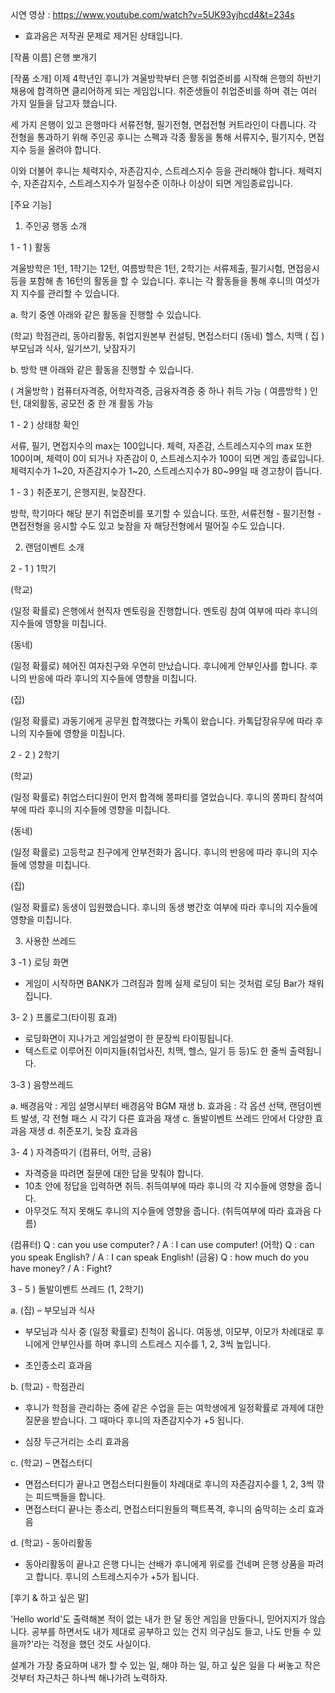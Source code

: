 시연 영상 : https://www.youtube.com/watch?v=5UK93yjhcd4&t=234s
* 효과음은 저작권 문제로 제거된 상태입니다.

[작품 이름]
은행 뽀개기

[작품 소개]
이제 4학년인 후니가 겨울방학부터 은행 취업준비를 시작해 은행의 하반기 채용에 합격하면 클리어하게 되는 게임입니다. 취준생들이 취업준비를 하며 겪는 여러 가지 일들을 담고자 했습니다.

세 가지 은행이 있고 은행마다 서류전형, 필기전형, 면접전형 커트라인이 다릅니다. 각 전형을 통과하기 위해 주인공 후니는 스펙과 각종 활동을 통해 서류지수, 필기지수, 면접지수 등을 올려야 합니다.

이와 더불어 후니는 체력지수, 자존감지수, 스트레스지수 등을 관리해야 합니다.
체력지수, 자존감지수, 스트레스지수가 일정수준 이하나 이상이 되면 게임종료입니다. 


[주요 기능]

1. 주인공 행동 소개

1 - 1 ) 활동

겨울방학은 1턴, 1학기는 12턴, 여름방학은 1턴, 2학기는 서류제출, 필기시험, 면접응시 등을 포함해 총 16턴의 활동을 할 수 있습니다. 후니는 각 활동들을 통해 후니의 여섯가지 지수를 관리할 수 있습니다.

 

a. 학기 중엔 아래와 같은 활동을 진행할 수 있습니다.

(학교) 학점관리, 동아리활동, 취업지원본부 컨설팅, 면접스터디
(동네) 헬스, 치맥
( 집 ) 부모님과 식사, 일기쓰기, 낮잠자기

 

b. 방학 땐 아래와 같은 활동을 진행할 수 있습니다.

( 겨울방학 ) 컴퓨터자격증, 어학자격증, 금융자격증 중 하나 취득 가능
( 여름방학 ) 인턴, 대외활동, 공모전 중 한 개 활동 가능

 

1 - 2 ) 상태창 확인

서류, 필기, 면접지수의 max는 100입니다.
체력, 자존감, 스트레스지수의 max 또한 100이며,
체력이 0이 되거나 자존감이 0, 스트레스지수가 100이 되면 게임 종료입니다.
체력지수가 1~20, 자존감지수가 1~20, 스트레스지수가 80~99일 때 경고창이 뜹니다.


1 - 3 ) 취준포기, 은행지원, 늦잠잔다.

방학, 학기마다 해당 분기 취업준비를 포기할 수 있습니다.
또한, 서류전형 - 필기전형 - 면접전형을 응시할 수도 있고 늦잠을 자 해당전형에서 떨어질 수도 있습니다.

 
2. 랜덤이벤트 소개

2 - 1 ) 1학기

(학교)

(일정 확률로) 은행에서 현직자 멘토링을 진행합니다. 멘토링 참여 여부에 따라 후니의 지수들에 영향을 미칩니다.

(동네)

(일정 확률로) 헤어진 여자친구와 우연히 만났습니다. 후니에게 안부인사를 합니다. 후니의 반응에 따라 후니의 지수들에 영향을 미칩니다.

(집)

(일정 확률로) 과동기에게 공무원 합격했다는 카톡이 왔습니다. 카톡답장유무에 따라 후니의 지수들에 영향을 미칩니다.


2 - 2 ) 2학기

(학교)

(일정 확률로) 취업스터디원이 먼저 합격해 쫑파티를 열었습니다. 후니의 쫑파티 참석여부에 따라 후니의 지수들에 영향을 미칩니다.

(동네)

(일정 확률로) 고등학교 친구에게 안부전화가 옵니다. 후니의 반응에 따라 후니의 지수들에 영향을 미칩니다.

(집)

(일정 확률로) 동생이 입원했습니다. 후니의 동생 병간호 여부에 따라 후니의 지수들에 영향을 미칩니다.


3. 사용한 쓰레드

3 -1 ) 로딩 화면 
- 게임이 시작하면 BANK가 그려짐과 함께 실제 로딩이 되는 것처럼 로딩 Bar가 채워집니다.


3- 2 ) 프롤로그(타이핑 효과) 
- 로딩화면이 지나가고 게임설명이 한 문장씩 타이핑됩니다. 
- 텍스트로 이루어진 이미지들(취업사진, 치맥, 헬스, 일기 등 등)도 한 줄씩 출력됩니다.


3-3 ) 음향쓰레드

a. 배경음악 : 게임 설명시부터 배경음악 BGM 재생
b. 효과음 : 각 옵션 선택, 랜덤이벤트 발생, 각 전형 패스 시 각기 다른 효과음 재생
c. 돌발이벤트 쓰레드 안에서 다양한 효과음 재생
d. 취준포기, 늦잠 효과음


3- 4 ) 자격증따기 (컴퓨터, 어학, 금융)

- 자격증을 따려면 질문에 대한 답을 맞춰야 합니다.
- 10초 안에 정답을 입력하면 취득. 취득여부에 따라 후니의 각 지수들에 영향을 줍니다. 
- 아무것도 적지 못해도 후니의 지수들에 영향을 줍니다. (취득여부에 따라 효과음 다름)

(컴퓨터) Q : can you use computer? /  A : I can use computer!
(어학) Q : can you speak English? /  A : I can speak English!
(금융) Q : how much do you have money? / A : Fight?

3 - 5 ) 돌발이벤트 쓰레드 (1, 2학기) 


a. (집) – 부모님과 식사 

- 부모님과 식사 중 (일정 확률로) 친척이 옵니다.
여동생, 이모부, 이모가 차례대로 후니에게 안부인사를 하며 후니의 스트레스 지수를 1, 2, 3씩 높입니다.

- 초인종소리 효과음

  

b. (학교) - 학점관리

- 후니가 학점을 관리하는 중에 같은 수업을 듣는 여학생에게 일정확률로 과제에 대한 질문을 받습니다.  그 때마다 후니의 자존감지수가 +5 됩니다. 

- 심장 두근거리는 소리 효과음

 
c. (학교) – 면접스터디
- 면접스터디가 끝나고 면접스터디원들이 차례대로 후니의 자존감지수를 1, 2, 3씩 깎는 피드백들을 합니다. 
- 면접스터디 끝나는 종소리, 면접스터디원들의 팩트폭격, 후니의 숨막히는 소리 효과음

 

d. (학교) - 동아리활동 

- 동아리활동이 끝나고 은행 다니는 선배가 후니에게 위로를 건네며 은행 상품을 파려고 합니다. 
후니의 스트레스지수가 +5가 됩니다.



[후기 & 하고 싶은 말]

'Hello world'도 출력해본 적이 없는 내가 한 달 동안 게임을 만들다니, 믿어지지가 않습니다. 공부를 하면서도 내가 제대로 공부하고 있는 건지 의구심도 들고, 나도 만들 수 있을까?'라는 걱정을 했던 것도 사실이다. 

설계가 가장 중요하며 내가 할 수 있는 일, 해야 하는 일, 하고 싶은 일을 다 써놓고 작은 것부터 차근차근 하나씩 해나가려 노력하자.
